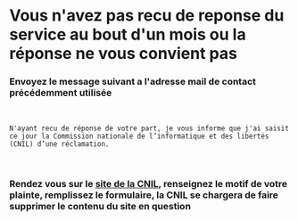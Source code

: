 # Vous n'avez pas recu de reponse du service au bout d'un mois ou la réponse ne vous convient pas 

### Envoyez le message suivant a l'adresse mail de contact précédemment utilisée

<br>

```
N'ayant recu de réponse de votre part, je vous informe que j'ai saisit ce jour la Commission nationale de l’informatique et des libertés (CNIL) d’une réclamation.
```

<br>

### Rendez vous sur le [site de la CNIL](https://www.cnil.fr/fr/plaintes/internet), renseignez le motif de votre plainte, remplissez le formulaire, la CNIL se chargera de faire supprimer le contenu du site en question
